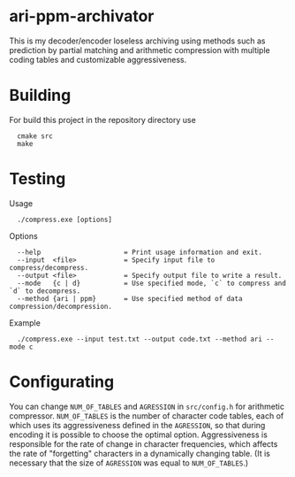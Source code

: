 # ari-ppm-archivator
This is my decoder/encoder loseless archiving using methods such as prediction by partial matching and arithmetic compression with multiple coding tables and customizable aggressiveness.
# Building
For build this project in the repository directory use
```shell
  cmake src
  make
```
# Testing
Usage
```shell
  ./compress.exe [options]
```
Options
```shell
  --help                     = Print usage information and exit.
  --input  <file>            = Specify input file to compress/decompress.
  --output <file>            = Specify output file to write a result.
  --mode   {c | d}           = Use specified mode, `c` to compress and `d` to decompress.
  --method {ari | ppm}       = Use specified method of data compression/decompression.
```
Example
```shell
  ./compress.exe --input test.txt --output code.txt --method ari --mode c
```
# Configurating
You can change `NUM_OF_TABLES` and `AGRESSION` in `src/config.h` for arithmetic compressor. `NUM_OF_TABLES` is the number of character code tables, each of which uses its aggressiveness defined in the `AGRESSION`, so that during encoding it is possible to choose the optimal option. Aggressiveness is responsible for the rate of change in character frequencies, which affects the rate of "forgetting" characters in a dynamically changing table. (It is necessary that the size of `AGRESSION` was equal to `NUM_OF_TABLES`.)
